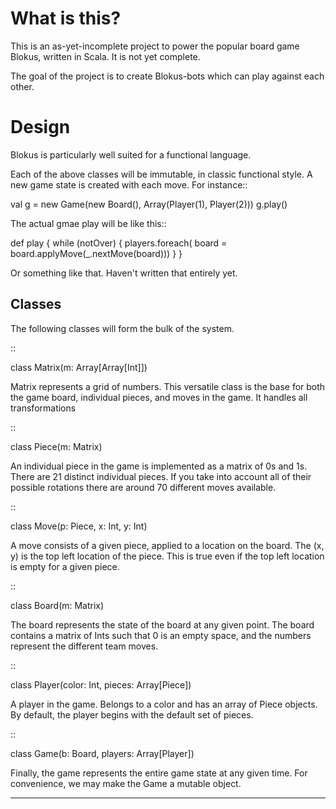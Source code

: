 What is this?
=============

This is an as-yet-incomplete project to power the popular board game Blokus, 
written in Scala. It is not yet complete.

The goal of the project is to create Blokus-bots which can play against each
other.

Design
=============

Blokus is particularly well suited for a functional language. 


Each of the above classes will be immutable, in classic functional style. A 
new game state is created with each move. For instance::

  val g = new Game(new Board(), Array(Player(1), Player(2)))
  g.play()

The actual gmae play will be like this::

 def play {
   while (notOver) {
    players.foreach(
      board = board.applyMove(_.nextMove(board)))
   }
 }

Or something like that. Haven't written that entirely yet.

Classes
-------

The following classes will form the bulk of the system.

::

 class Matrix(m: Array[Array[Int]])

Matrix represents a grid of numbers. This versatile class is the base
for both the game board, individual pieces, and moves in the game.
It handles all transformations

:: 

 class Piece(m: Matrix)

An individual piece in the game is implemented as a matrix of 0s and 1s.
There are 21 distinct individual pieces. If you take into account all of
their possible rotations there are around 70 different moves available.

::

 class Move(p: Piece, x: Int, y: Int)

 A move consists of a given piece, applied to a location on the board.
 The (x, y) is the top left location of the piece. This is true even if
 the top left location is empty for a given piece.

:: 

 class Board(m: Matrix)

 The board represents the state of the board at any given point. The board
 contains a matrix of Ints such that 0 is an empty space, and the numbers
 represent the different team moves.

::

 class Player(color: Int, pieces: Array[Piece])

A player in the game. Belongs to a color and has an array of Piece objects.
By default, the player begins with the default set of pieces.

::
 
 class Game(b: Board, players: Array[Player])

Finally, the game represents the entire game state at any given time. For
convenience, we may make the Game a mutable object.

----

